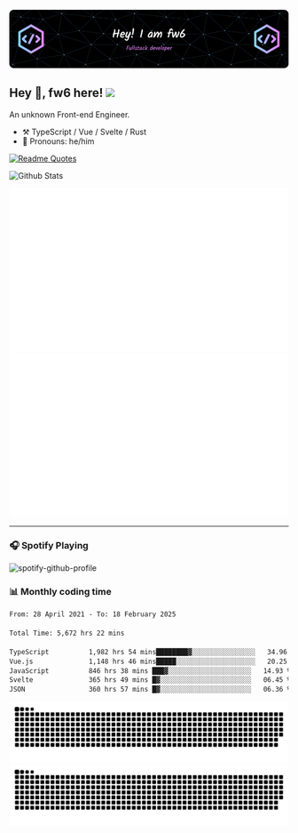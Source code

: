 ![Header](github-header-image.png)

## Hey 👋, fw6 here! <img src="https://github.githubassets.com/images/mona-whisper.gif" height="24" />


An unknown Front-end Engineer.

-   :hammer_and_pick: TypeScript / Vue / Svelte / Rust
-   :man: Pronouns: he/him


[![Readme Quotes](https://quotes-github-readme.vercel.app/api?type=horizontal&theme=algolia)](https://github.com/piyushsuthar/github-readme-quotes)



![Github Stats](https://github-readme-stats.vercel.app/api?username=fw6&bg_color=30,e96443,904e95&title_color=fff&text_color=fff)

![](https://raw.githubusercontent.com/fw6/github-stats-transparent/output/generated/overview.svg)
![](https://raw.githubusercontent.com/fw6/github-stats-transparent/output/generated/languages.svg)


---

### 🎧 Spotify Playing

<!-- ![spotify-github-profile](/img/default.svg) -->

![spotify-github-profile](https://spotify-github-profile.vercel.app/api/view.svg?uid=r6wn4hdvypv0lkzyrj0e0pjct&cover_image=true&theme=default&show_offline=true&background_color=9a10ad&interchange=true&bar_color_cover=true)



### :bar_chart: Monthly coding time 

<!--START_SECTION:waka-->

```txt
From: 28 April 2021 - To: 18 February 2025

Total Time: 5,672 hrs 22 mins

TypeScript          1,982 hrs 54 mins████████▓░░░░░░░░░░░░░░░░   34.96 %
Vue.js              1,148 hrs 46 mins█████░░░░░░░░░░░░░░░░░░░░   20.25 %
JavaScript          846 hrs 38 mins ███▓░░░░░░░░░░░░░░░░░░░░░   14.93 %
Svelte              365 hrs 49 mins █▓░░░░░░░░░░░░░░░░░░░░░░░   06.45 %
JSON                360 hrs 57 mins █▓░░░░░░░░░░░░░░░░░░░░░░░   06.36 %
```

<!--END_SECTION:waka-->




![github contribution grid snake animation](https://raw.githubusercontent.com/platane/platane/output/github-contribution-grid-snake-dark.svg#gh-dark-mode-only)![github contribution grid snake animation](https://raw.githubusercontent.com/platane/platane/output/github-contribution-grid-snake.svg#gh-light-mode-only)
